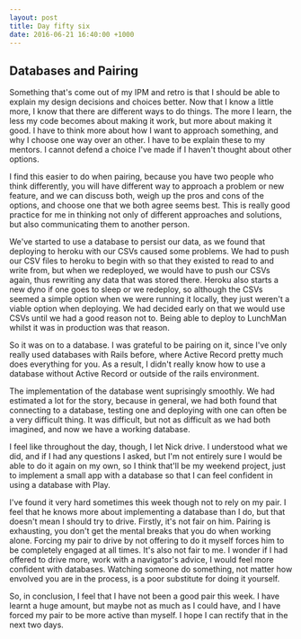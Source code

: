 ```yaml
---
layout: post
title: Day fifty six
date: 2016-06-21 16:40:00 +1000
---
```


Databases and Pairing
-----

Something that's come out of my IPM and retro is that I should be able to explain my design decisions and choices better.  Now that I know a little more, I know that there are different ways to do things. The more I learn, the less my code becomes about making it work, but more about making it good.  I have to think more about how I want to approach something, and why I choose one way over an other.  I have to be explain these to my mentors.  I cannot defend a choice I've made if I haven't thought about other options.

I find this easier to do when pairing, because you have two people who think differently, you will have different way to approach a problem or new feature, and we can discuss both, weigh up the pros and cons of the options, and choose one that we both agree seems best.  This is really good practice for me in thinking not only of different approaches and solutions, but also communicating them to another person.

We've started to use a database to persist our data, as we found that deploying to heroku with our CSVs caused some problems.  We had to push our CSV files to heroku to begin with so that they existed to read to and write from, but when we redeployed, we would have to push our CSVs again, thus rewriting any data that was stored there.  Heroku also starts a new dyno if one goes to sleep or we redeploy, so although the CSVs seemed a simple option when we were running it locally, they just weren't a viable option when deploying.  We had decided early on that we would use CSVs until we had a good reason not to.  Being able to deploy to LunchMan whilst it was in production was that reason.

So it was on to a database.  I was grateful to be pairing on it, since I've only really used databases with Rails before, where Active Record pretty much does everything for you.  As a result, I didn't really know how to use a database without Active Record or outside of the rails environment. 

The implementation of the database went suprisingly smoothly.  We had estimated a lot for the story, because in general, we had both found that connecting to a database, testing one and deploying with one can often be a very difficult thing.  It was difficult, but not as difficult as we had both imagined, and now we have a working database.

I feel like throughout the day, though, I let Nick drive.  I understood what we did, and if I had any questions I asked, but I'm not entirely sure I would be able to do it again on my own, so I think that'll be my weekend project, just to implement a small app with a database so that I can feel confident in using a database with Play.

I've found it very hard sometimes this week though not to rely on my pair.  I feel that he knows more about implementing a database than I do, but that doesn't mean I should try to drive.  Firstly, it's not fair on him.  Pairing is exhausting, you don't get the mental breaks that you do when working alone.  Forcing my pair to drive by not offering to do it myself forces him to be completely engaged at all times.  It's also not fair to me.  I wonder if I had offered to drive more, work with a navigator's advice, I would feel more confident with databases.  Watching someone do something, not matter how envolved you are in the process, is a poor substitute for doing it yourself.

So, in conclusion, I feel that I have not been a good pair this week.  I have learnt a huge amount, but maybe not as much as I could have, and I have forced my pair to be more active than myself.  I hope I can rectify that in the next two days.
